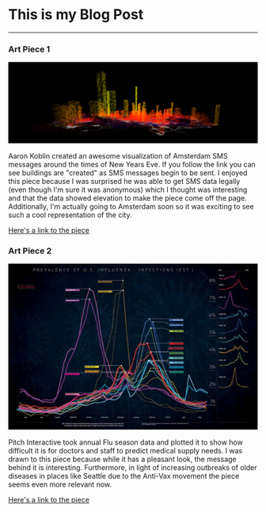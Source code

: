 # This is my Blog Post
------

### Art Piece 1
![Aaron Koblin](images/pic1.jpg?raw=true "Aaron Koblin")

Aaron Koblin created an awesome visualization of Amsterdam SMS messages around the times of New Years Eve. If you follow the link you can see buildings are "created" as SMS messages begin to be sent. I enjoyed this piece because I was surprised he was able to get SMS data legally (even though I'm sure it was anonymous) which I thought was interesting and that the data showed elevation to make the piece come off the page. Additionally, I'm actually going to Amsterdam soon so it was exciting to see such a cool representation of the city.

[Here's a link to the piece](http://www.aaronkoblin.com/project/amsterdam-sms/)

### Art Piece 2

![Pitch Interactive](images/pic2.jpg?raw=true "Pitch Interactive")

Pitch Interactive took annual Flu season data and plotted it to show how difficult it is for doctors and staff to predict medical supply needs. I was drawn to this piece because while it has a pleasant look, the message behind it is interesting. Furthermore, in light of increasing outbreaks of older diseases in places like Seattle due to the Anti-Vax movement the piece seems even more relevant now.

[Here's a link to the piece](https://www.popsci.com/content/numbers-flu-season-visualized#page-2)

